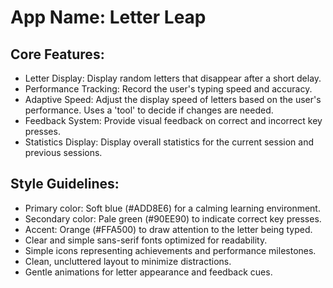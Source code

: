 # **App Name**: Letter Leap

## Core Features:

- Letter Display: Display random letters that disappear after a short delay.
- Performance Tracking: Record the user's typing speed and accuracy.
- Adaptive Speed: Adjust the display speed of letters based on the user's performance. Uses a 'tool' to decide if changes are needed.
- Feedback System: Provide visual feedback on correct and incorrect key presses.
- Statistics Display: Display overall statistics for the current session and previous sessions.

## Style Guidelines:

- Primary color: Soft blue (#ADD8E6) for a calming learning environment.
- Secondary color: Pale green (#90EE90) to indicate correct key presses.
- Accent: Orange (#FFA500) to draw attention to the letter being typed.
- Clear and simple sans-serif fonts optimized for readability.
- Simple icons representing achievements and performance milestones.
- Clean, uncluttered layout to minimize distractions.
- Gentle animations for letter appearance and feedback cues.